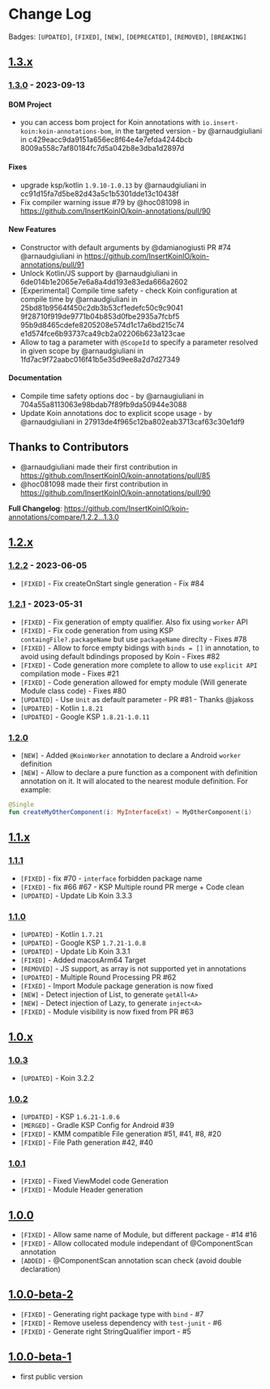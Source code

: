 # Change Log

Badges: `[UPDATED]`, `[FIXED]`, `[NEW]`, `[DEPRECATED]`, `[REMOVED]`,  `[BREAKING]`


## [1.3.x]()

### [1.3.0]() - 2023-09-13

#### BOM Project

* you can access bom project for Koin annotations with `io.insert-koin:koin-annotations-bom`, in the targeted version - by @arnaudgiuliani in c429eacc9da9151a656ec8f64e4e7efda4244bcb 8009a558c7af80184fc7d5a042b8e3dba1d2897d

#### Fixes
* upgrade ksp/kotlin `1.9.10-1.0.13` by @arnaudgiuliani in cc91d15fa7d5be82d43a5c1b5301dde13c10438f
* Fix compiler warning issue #79 by @hoc081098 in https://github.com/InsertKoinIO/koin-annotations/pull/90

#### New Features
* Constructor with default arguments by @damianogiusti PR #74 @arnaudgiuliani in https://github.com/InsertKoinIO/koin-annotations/pull/91
* Unlock Kotlin/JS support by @arnaudgiuliani in 6de014b1e2065e7e6a8a4dd193e83eda666a2602
* [Experimental] Compile time safety - check Koin configuration at compile time by @arnaudgiuliani in 25bd81b9564f450c2db3b53cf1edefc50c9c9041 9f28710f919de9771b04b853d0fbe2935a7fcbf5 95b9d8465cdefe8205208e574d1c17a6bd215c74 e1d574fce6b93737ca49cb2a02206b623a123cae
* Allow to tag a parameter with `@ScopeId` to specify a parameter resolved in given scope by @arnaudgiuliani in 1fd7ac9f72aabc016f41b5e35d9ee8a2d7d27349

#### Documentation
* Compile time safety options doc - by @arnaugiuliani in 704a55a8113063e98bdab7f89fb9da50944e3088
* Update Koin annotations doc to explicit scope usage - by @arnaudgiuliani in 27913de4f965c12ba802eab3713caf63c30e1df9

## Thanks to Contributors
* @arnaudgiuliani made their first contribution in https://github.com/InsertKoinIO/koin-annotations/pull/85
* @hoc081098 made their first contribution in https://github.com/InsertKoinIO/koin-annotations/pull/90

**Full Changelog**: https://github.com/InsertKoinIO/koin-annotations/compare/1.2.2...1.3.0


## [1.2.x]()

### [1.2.2]() - 2023-06-05
- `[FIXED]` - Fix createOnStart single generation - Fix #84


### [1.2.1](https://github.com/InsertKoinIO/koin-annotations/milestone/7?closed=1) - 2023-05-31
- `[FIXED]` - Fix generation of empty qualifier. Also fix using `worker` API
- `[FIXED]` - Fix code generation from using KSP `containgFile?.packageName` but use `packageName` direclty - Fixes #78
- `[FIXED]` - Allow to force empty bidings with `binds = []` in annotation, to avoid using default bdindings proposed by Koin - Fixes #82
- `[FIXED]` - Code generation more complete to allow to use `explicit API` compilation mode - Fixes #21
- `[FIXED]` - Code generation allowed for empty module (Will generate Module class code) - Fixes #80
- `[UPDATED]` - Use `Unit` as default parameter - PR #81 - Thanks @jakoss
- `[UPDATED]` - Kotlin `1.8.21`
- `[UPDATED]` - Google KSP `1.8.21-1.0.11`


### [1.2.0]()

- `[NEW]` - Added `@KoinWorker` annotation to declare a Android `worker` definition
- `[NEW]` - Allow to declare a pure function as a component with definition annotation on it. It will alocated to the nearest module definition. For example:
```kotlin
@Single
fun createMyOtherComponent(i: MyInterfaceExt) = MyOtherComponent(i)
```

## [1.1.x]()

### [1.1.1]()

- `[FIXED]` - fix #70 - `interface` forbidden package name
- `[FIXED]` - fix #66 #67 - KSP Multiple round PR merge + Code clean
- `[UPDATED]` - Update Lib Koin 3.3.3

### [1.1.0]()

- `[UPDATED]` - Kotlin `1.7.21`
- `[UPDATED]` - Google KSP `1.7.21-1.0.8`
- `[UPDATED]` - Update Lib Koin 3.3.1
- `[FIXED]` - Added macosArm64 Target
- `[REMOVED]` - JS support, as array is not supported yet in annotations
- `[UPDATED]` - Multiple Round Processing PR #62
- `[FIXED]` - Import Module package generation is now fixed
- `[NEW]` - Detect injection of List<A>, to generate `getAll<A>` 
- `[NEW]` - Detect injection of Lazy<A>, to generate `inject<A>` 
- `[FIXED]` - Module visibility is now fixed from PR #63

## [1.0.x]()

### [1.0.3]()

- `[UPDATED]` - Koin 3.2.2

### [1.0.2]()

- `[UPDATED]` - KSP `1.6.21-1.0.6`
- `[MERGED]` - Gradle KSP Config for Android #39
- `[FIXED]` - KMM compatible File generation #51, #41, #8, #20
- `[FIXED]` - File Path generation #42, #40


### [1.0.1]()

- `[FIXED]` - Fixed ViewModel code Generation
- `[FIXED]` - Module Header generation 


## [1.0.0]()

- `[FIXED]` - Allow same name of Module, but different package - #14 #16
- `[FIXED]` - Allow collocated module independant of @ComponentScan annotation
- `[ADDED]` - @ComponentScan annotation scan check (avoid double declaration)


## [1.0.0-beta-2]()

- `[FIXED]` - Generating right package type with `bind` - #7
- `[FIXED]` - Remove useless dependency with `test-junit` - #6
- `[FIXED]` - Generate right StringQualifier import - #5


## [1.0.0-beta-1]()

- first public version 


